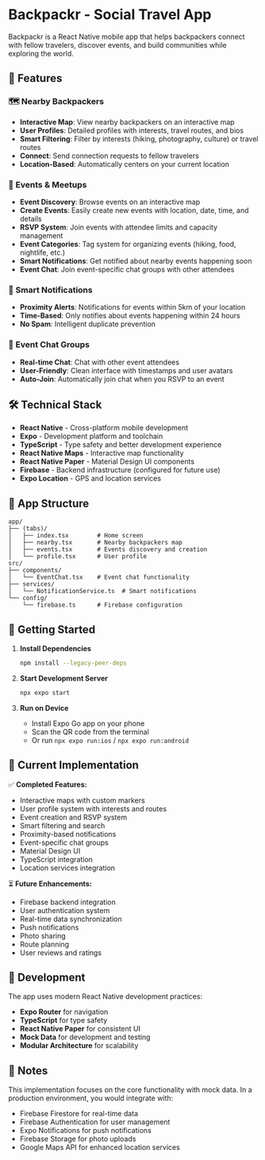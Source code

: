 # Backpackr - Social Travel App

Backpackr is a React Native mobile app that helps backpackers connect with fellow travelers, discover events, and build communities while exploring the world.

## 🌟 Features

### 🗺️ Nearby Backpackers
- **Interactive Map**: View nearby backpackers on an interactive map
- **User Profiles**: Detailed profiles with interests, travel routes, and bios  
- **Smart Filtering**: Filter by interests (hiking, photography, culture) or travel routes
- **Connect**: Send connection requests to fellow travelers
- **Location-Based**: Automatically centers on your current location

### 🎉 Events & Meetups
- **Event Discovery**: Browse events on an interactive map
- **Create Events**: Easily create new events with location, date, time, and details
- **RSVP System**: Join events with attendee limits and capacity management
- **Event Categories**: Tag system for organizing events (hiking, food, nightlife, etc.)
- **Smart Notifications**: Get notified about nearby events happening soon
- **Event Chat**: Join event-specific chat groups with other attendees

### 🔔 Smart Notifications
- **Proximity Alerts**: Notifications for events within 5km of your location
- **Time-Based**: Only notifies about events happening within 24 hours
- **No Spam**: Intelligent duplicate prevention

### 💬 Event Chat Groups
- **Real-time Chat**: Chat with other event attendees
- **User-Friendly**: Clean interface with timestamps and user avatars
- **Auto-Join**: Automatically join chat when you RSVP to an event

## 🛠️ Technical Stack

- **React Native** - Cross-platform mobile development
- **Expo** - Development platform and toolchain
- **TypeScript** - Type safety and better development experience
- **React Native Maps** - Interactive map functionality
- **React Native Paper** - Material Design UI components
- **Firebase** - Backend infrastructure (configured for future use)
- **Expo Location** - GPS and location services

## 📱 App Structure

```
app/
├── (tabs)/
│   ├── index.tsx        # Home screen
│   ├── nearby.tsx       # Nearby backpackers map
│   ├── events.tsx       # Events discovery and creation
│   └── profile.tsx      # User profile
src/
├── components/
│   └── EventChat.tsx    # Event chat functionality
├── services/
│   └── NotificationService.ts  # Smart notifications
└── config/
    └── firebase.ts      # Firebase configuration
```

## 🚀 Getting Started

1. **Install Dependencies**
   ```bash
   npm install --legacy-peer-deps
   ```

2. **Start Development Server**
   ```bash
   npx expo start
   ```

3. **Run on Device**
   - Install Expo Go app on your phone
   - Scan the QR code from the terminal
   - Or run `npx expo run:ios` / `npx expo run:android`

## 🎯 Current Implementation

✅ **Completed Features:**
- Interactive maps with custom markers
- User profile system with interests and routes
- Event creation and RSVP system
- Smart filtering and search
- Proximity-based notifications
- Event-specific chat groups
- Material Design UI
- TypeScript integration
- Location services integration

⏳ **Future Enhancements:**
- Firebase backend integration
- User authentication system
- Real-time data synchronization
- Push notifications
- Photo sharing
- Route planning
- User reviews and ratings

## 🔧 Development

The app uses modern React Native development practices:

- **Expo Router** for navigation
- **TypeScript** for type safety
- **React Native Paper** for consistent UI
- **Mock Data** for development and testing
- **Modular Architecture** for scalability

## 📝 Notes

This implementation focuses on the core functionality with mock data. In a production environment, you would integrate with:

- Firebase Firestore for real-time data
- Firebase Authentication for user management
- Expo Notifications for push notifications
- Firebase Storage for photo uploads
- Google Maps API for enhanced location services